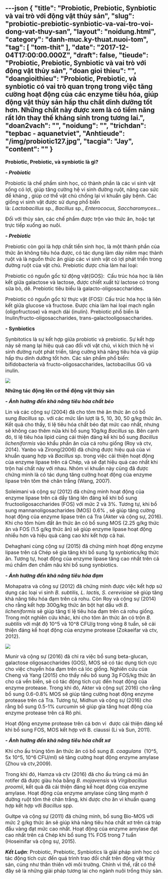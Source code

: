 ---json
{
    "title": "Probiotic, Prebiotic, Synbiotic và vai trò với động vật thủy sản",
    "slug": "probiotic-prebiotic-synbiotic-va-vai-tro-voi-dong-vat-thuy-san",
    "layout": "noidung.html",
    "category": "danh-muc.ky-thuat.nuoi-tom",
    "tag": [
        "tom-thit"
    ],
    "date": "2017-12-04T17:00:00.000Z",
    "draft": false,
    "tieude": "Probiotic, Prebiotic, Synbiotic và vai trò với động vật thủy sản",
    "doan gioi thieu": "",
    "doangioithieu": "Probiotic, Prebiotic, và synbiotic có vai trò quan trọng trong việc tăng cường hoạt động của các enzyme tiêu hóa, giúp động vật thủy sản hấp thu chất dinh dưỡng tốt hơn. Những chất này được xem là có tiềm năng rất lớn thay thế kháng sinh trong tương lai.",
    "doan2vach": "",
    "noidung": "",
    "trichdan": "tepbac - aquanetviet",
    "Anhtieude": "/img/probiotic127.jpg",
    "tacgia": "Jay",
    "__content__": ""
}
---
<p><span style="font-size:16px"><strong>Probiotic, Prebiotic, v&agrave; synbiotic l&agrave; g&igrave;?</strong></span></p>

<p><span style="font-size:16px"><strong><em>- Probiotic</em></strong></span></p>

<p><span style="font-size:16px">Probiotic l&agrave; chế phẩm sinh học, c&oacute; th&agrave;nh phần l&agrave; c&aacute;c vi sinh vật sống c&oacute; lợi, gi&uacute;p tăng cường hệ vi sinh đường ruột, n&acirc;ng cao sức đề kh&aacute;ng , gi&uacute;p cơ thể vật chủ chống lại vi khuẩn g&acirc;y bệnh. C&aacute;c giống vi sinh vật được sử dụng phổ biến l&agrave;:&nbsp;<em>Lactobacillus</em>&nbsp;sp.,&nbsp;<em>Bacillus</em>&nbsp;sp.,&nbsp;<em>Enterococus, Saccharomyces</em>&hellip;</span></p>

<p><span style="font-size:16px">Đối với thủy sản, c&aacute;c chế phẩm được trộn v&agrave;o thức ăn, hoặc tạt trực tiếp xuống ao nu&ocirc;i.</span></p>

<p><span style="font-size:16px"><strong><em>- Prebiotic</em></strong></span></p>

<p><span style="font-size:16px">Prebiotic c&ograve;n gọi l&agrave; hợp chất tiền sinh học, l&agrave; một th&agrave;nh phần của thức ăn kh&ocirc;ng ti&ecirc;u h&oacute;a được, c&oacute; t&aacute;c dụng l&agrave;m d&agrave;y ni&ecirc;m mạc th&agrave;nh ruột v&agrave; l&agrave; nguồn thức ăn gi&uacute;p c&aacute;c vi sinh vật c&oacute; lợi ph&aacute;t triển trong đường ruột của vật chủ. Prebiotic được chia l&agrave;m hai loại:</span></p>

<p><span style="font-size:16px">Prebiotic c&oacute; nguồn gốc từ động vật(GOS): &nbsp;Cấu tr&uacute;c h&oacute;a học l&agrave; li&ecirc;n kết giữa galactose v&agrave; lactose, được chiết xuất từ lactose c&oacute; trong sữa b&ograve;, d&ecirc;. Prebiotic ti&ecirc;u biểu l&agrave; galacto-oligosaccharides.</span></p>

<p><span style="font-size:16px">Prebiotic c&oacute; nguồn gốc từ thực vật (FOS): Cấu tr&uacute;c h&oacute;a học l&agrave; li&ecirc;n kết giữa glucose v&agrave; fructose. Được chia l&agrave;m hai loại mạch ngắn (oligofructose) v&agrave; mạch d&agrave;i (inulin). Prebiotic phổ biến l&agrave; Inulin/fructo-oligosaccharides, trans-galactooligosaccharides.</span></p>

<p><span style="font-size:16px"><strong>- Synbiotics</strong></span></p>

<p><span style="font-size:16px">Synbitotics l&agrave; sự kết hợp giữa probiotic v&agrave; prebiotic. Sự kết hợp n&agrave;y sẽ mang lại hiệu quả cao đối với vật chủ, v&igrave; k&iacute;ch th&iacute;ch hệ vi sinh đường ruột ph&aacute;t triển, tăng cường khả năng ti&ecirc;u h&oacute;a v&agrave; gi&uacute;p hấp thu dinh dưỡng tốt hơn. C&aacute;c sản phẩm phổ biến: bifidobacteria v&agrave; fructo-oligosaccharides, lactobacillus GG v&agrave; inulin.</span></p>

<p><span style="font-size:16px"><img src="http://78.media.tumblr.com/785ac95d256ca813c7d2084513369d1d/tumblr_inline_oq7gopFdI41txo3bl_1280.jpg" /></span></p>

<p><span style="font-size:16px"><strong>Những t&aacute;c động l&ecirc;n cơ thể động vật thủy sản</strong></span></p>

<p><span style="font-size:16px"><strong><em>- Ảnh hưởng đến khả năng ti&ecirc;u h&oacute;a chất b&eacute;o</em></strong></span></p>

<p><span style="font-size:16px">Lin v&agrave; c&aacute;c cộng sự (2004) đ&atilde; cho t&ocirc;m thẻ ăn thức ăn c&oacute; bổ sung&nbsp;<em>Bacillus</em>&nbsp;sp. với c&aacute;c mức lần lượt l&agrave; 5, 10, 30, 50 g/kg thức ăn. Kết quả cho thấy, tỉ lệ ti&ecirc;u h&oacute;a chất b&eacute;o đạt mức cao nhất, nhưng sẽ kh&ocirc;ng cao th&ecirc;m nữa khi bổ sung 10g/kg&nbsp;<em>Bacillus&nbsp;</em>sp. B&ecirc;n cạnh đ&oacute;, tỉ lệ ti&ecirc;u h&oacute;a lipid cũng cải thiện đ&aacute;ng kể khi bổ sung&nbsp;<em>Bacillus licheniformis&nbsp;</em>v&agrave;o khẩu phần ăn của c&aacute; rohu giống (Roy v&agrave; ctv, 2014). Yanbo v&agrave; Zirong(2006) đ&atilde; chứng được hiệu quả của vi khuẩn quang hợp v&agrave;&nbsp;<em>Bacillus&nbsp;</em>sp. trong việc cải thiện hoạt động của enzyme lipase tr&ecirc;n c&aacute; Ch&eacute;p, v&agrave; sẽ đạt hiệu quả cao nhất khi trộn hai chất n&agrave;y với nhau. Nh&oacute;m vi khuẩn n&agrave;y cũng đ&atilde; được chứng minh l&agrave; c&oacute; t&aacute;c dụng tăng cường hoạt động của enzyme lipase tr&ecirc;n t&ocirc;m thẻ ch&acirc;n trắng (Wang, 2007).</span></p>

<p><span style="font-size:16px">Soleimani v&agrave; cộng sự (2012) đ&atilde; chứng minh hoạt động của enzyme lipase tr&ecirc;n c&aacute; dầy tăng l&ecirc;n đ&aacute;ng kể khi bổ sung fructooligosaccharides (FOS) với mức 2 v&agrave; 3%. Tương tự, khi bổ sung mannanoligosacharides (MOS) 0.6% , sẽ gi&uacute;p tăng cường hoạt động của enzyme lipase tr&ecirc;n c&aacute; Tra (Akter v&agrave; cộng sự, 2016). Khi cho t&ocirc;m h&ugrave;m đất ăn thức ăn c&oacute; bổ sung MOS (2.25 g/kg thức ăn v&agrave; FOS (1.5 g/kg thức ăn) sẽ gi&uacute;p enzyme lipase hoạt động nhiều hơn v&agrave; hiệu quả c&agrave;ng cao khi kết hợp cả hai.</span></p>

<p><span style="font-size:16px">Dehaghani c&ugrave;ng cộng sự (2015) đ&atilde; chứng minh hoạt động enzyme lipase tr&ecirc;n c&aacute; Ch&eacute;p sẽ gia tăng khi bổ sung 1g synbiotics/kg thức ăn. Tương tự, hoạt động của enzyme lipase tăng cao nhất tr&ecirc;n c&aacute; m&uacute; chấm đen chấm n&acirc;u khi bổ sung synbiotics.</span></p>

<p><span style="font-size:16px"><strong><em>- Ảnh hưởng đến khả năng ti&ecirc;u h&oacute;a đạm</em></strong></span></p>

<p><span style="font-size:16px">Mohapatra v&agrave; c&ocirc;ng sự (2012) đ&atilde; chứng minh được việc kết hợp sử dụng c&aacute;c loại vi sinh&nbsp;<em>B. subtilis, L. lactis, S. cerevisiae</em>&nbsp;sẽ gi&uacute;p tăng khả năng ti&ecirc;u h&oacute;a đạm tr&ecirc;n c&aacute; rohu. C&ograve;n Roy v&agrave; cộng sự (2014) cho rằng kết hợp 300g/kg thức ăn bột hạt dầu với&nbsp;<em>B. licheniformis</em>&nbsp;sẽ gi&uacute;p tăng tỉ lệ ti&ecirc;u h&oacute;a đạm tr&ecirc;n c&aacute; rohu giống. Trong một nghi&ecirc;n cứu kh&aacute;c, khi cho t&ocirc;m ăn thức ăn c&oacute; trộn&nbsp;<em>B. subtilis</em>&nbsp;với mật độ 10^5 v&agrave; 10^8 CFU/g trong v&ograve;ng 8 tuần, sẽ cải thiện đ&aacute;ng kể hoạt động của enzyme protease (Zokaeifar v&agrave; ctv, 2012).</span></p>

<p><span style="font-size:16px"><img src="http://78.media.tumblr.com/1652846f411a0e32cf136a9cefae071c/tumblr_inline_oq7gpayliA1txo3bl_1280.jpg" /></span></p>

<p><span style="font-size:16px">Munir v&agrave; cộng sự (2016) đ&atilde; chỉ ra việc bổ sung beta-glucan, galactose oligosaccharides (GOS), MOS sẽ c&oacute; t&aacute;c dụng t&iacute;ch cực cho việc chuyển h&oacute;a đạm tr&ecirc;n c&aacute; l&oacute;c giống. Nghi&ecirc;n cứu của Cheng v&agrave; Yang (2015) cho thấy nếu bổ sung 3g FOS/kg thức ăn cho c&aacute; vền biển, sẽ c&oacute; t&aacute;c động t&iacute;ch cực đến hoạt động của enzyme protease. Trong khi đ&oacute;, Akter v&agrave; cộng sự( 2016) cho rằng bổ sung 0.6-0.8% MOS sẽ gi&uacute;p tăng cường hoạt động enzyme protease tr&ecirc;n c&aacute; Tra. Tương tự, Midhun v&agrave; cộng sự (2016) cho rằng bổ sung 0.5-1% curcumin sẽ gi&uacute;p gia tăng hoạt động của enzyme protease tr&ecirc;n c&aacute; R&ocirc; phi.</span></p>

<p><span style="font-size:16px">Hoạt động enzyme protease tr&ecirc;n c&aacute; bơn vỉ &nbsp;được cải thiện đ&aacute;ng kể khi bổ sung FOS, MOS kết hợp với B. claussi (Li v&agrave; Sun, 2011).</span></p>

<p><span style="font-size:16px"><em><strong>- Ảnh hưởng đến khả năng ti&ecirc;u h&oacute;a chất xơ</strong></em></span></p>

<p><span style="font-size:16px">Khi cho ấu tr&ugrave;ng t&ocirc;m ăn thức ăn c&oacute; bổ sung&nbsp;<em>B. coagulans</em>&nbsp;&nbsp;(10^5, 5x 10^5, 10^6 CFU/ml) sẽ tăng cường hoạt động enzyme amylase (Zhou v&agrave; ctv,2009).</span></p>

<p><span style="font-size:16px">Trong khi đ&oacute;, Hamza v&agrave; ctv (2016) đ&atilde; cho ấu tr&ugrave;ng c&aacute; m&uacute; ăn rotifer đ&atilde; được gi&agrave;u h&oacute;a bằng&nbsp;<em>B. mojavensis&nbsp;</em>v&agrave;&nbsp;<em>Virgibacillus proomii</em>, kết quả đ&atilde; cải thiện đ&aacute;ng kể hoạt động của enzyme amylase. Hoạt động của enzyme amylase cũng tăng mạnh ở đường ruột t&ocirc;m thẻ ch&acirc;n trắng, khi được cho ăn vi khuẩn quang hợp kết hợp với&nbsp;<em>Bacillus</em>&nbsp;spp.</span></p>

<p><span style="font-size:16px">Gultpe v&agrave; cộng sự (2011) đ&atilde; chứng minh, bổ sung Bio-MOS với mức 2 g/kg thức ăn sẽ gi&uacute;p khả năng ti&ecirc;u h&oacute;a chất xơ tr&ecirc;n c&aacute; tr&aacute;p đầu v&agrave;ng đạt mức cao nhất. Hoạt động của enzyme amylase đạt cao nhất tr&ecirc;n c&aacute; Ch&eacute;p khi bổ sung 1% FOS trong 7 tuần (Hoseinifar v&agrave; cộng sự, 2015).</span></p>

<p><span style="font-size:16px"><strong><em>Kết Luận</em></strong>: Probiotic, Prebiotic, Synbiotics l&agrave; giải ph&aacute;p sinh học c&oacute; t&aacute;c động t&iacute;ch cực đến qu&aacute; tr&igrave;nh trao đổi chất tr&ecirc;n động vật thủy sản, cũng như th&acirc;n thi&ecirc;n với m&ocirc;i trường. Ch&iacute;nh v&igrave; thế, rất c&oacute; thể đ&acirc;y sẽ l&agrave; những giải ph&aacute;p tương lai cho ng&agrave;nh nu&ocirc;i trồng thủy sản.</span></p>
